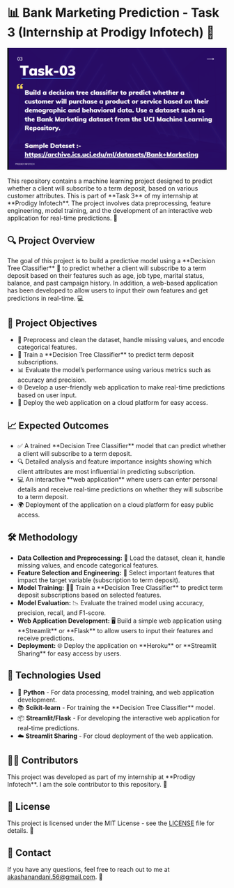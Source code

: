 📊 Bank Marketing Prediction - Task 3 (Internship at Prodigy Infotech) 💼
=========================================================================

![](Task-3.png)

This repository contains a machine learning project designed to predict whether a client will subscribe to a term deposit, based on various customer attributes. This is part of \*\*Task 3\*\* of my internship at \*\*Prodigy Infotech\*\*. The project involves data preprocessing, feature engineering, model training, and the development of an interactive web application for real-time predictions. 🚀

🔍 Project Overview
-------------------

The goal of this project is to build a predictive model using a \*\*Decision Tree Classifier\*\* 🌳 to predict whether a client will subscribe to a term deposit based on their features such as age, job type, marital status, balance, and past campaign history. In addition, a web-based application has been developed to allow users to input their own features and get predictions in real-time. 💻

🎯 Project Objectives
---------------------

*   🔧 Preprocess and clean the dataset, handle missing values, and encode categorical features.
*   🧠 Train a \*\*Decision Tree Classifier\*\* to predict term deposit subscriptions.
*   📊 Evaluate the model’s performance using various metrics such as accuracy and precision.
*   🌐 Develop a user-friendly web application to make real-time predictions based on user input.
*   🚀 Deploy the web application on a cloud platform for easy access.

📈 Expected Outcomes
--------------------

*   ✅ A trained \*\*Decision Tree Classifier\*\* model that can predict whether a client will subscribe to a term deposit.
*   🔍 Detailed analysis and feature importance insights showing which client attributes are most influential in predicting subscription.
*   💻 An interactive \*\*web application\*\* where users can enter personal details and receive real-time predictions on whether they will subscribe to a term deposit.
*   🌍 Deployment of the application on a cloud platform for easy public access.

🛠️ Methodology
---------------

*   **Data Collection and Preprocessing:** 📂 Load the dataset, clean it, handle missing values, and encode categorical features.
*   **Feature Selection and Engineering:** 🎯 Select important features that impact the target variable (subscription to term deposit).
*   **Model Training:** 🧑‍💻 Train a \*\*Decision Tree Classifier\*\* to predict term deposit subscriptions based on selected features.
*   **Model Evaluation:** 📉 Evaluate the trained model using accuracy, precision, recall, and F1-score.
*   **Web Application Development:** 🖥️ Build a simple web application using \*\*Streamlit\*\* or \*\*Flask\*\* to allow users to input their features and receive predictions.
*   **Deployment:** 🌐 Deploy the application on \*\*Heroku\*\* or \*\*Streamlit Sharing\*\* for easy access by users.

🧰 Technologies Used
--------------------

*   🐍 **Python** - For data processing, model training, and web application development.
*   📚 **Scikit-learn** - For training the \*\*Decision Tree Classifier\*\* model.
*   📦 **Streamlit/Flask** - For developing the interactive web application for real-time predictions.
*   ☁️ **Streamlit Sharing** - For cloud deployment of the web application.

    

👨‍💻 Contributors
------------------

This project was developed as part of my internship at \*\*Prodigy Infotech\*\*. I am the sole contributor to this repository. 💪

📜 License
----------

This project is licensed under the MIT License - see the [LICENSE](LICENSE) file for details. 📄

📩 Contact
----------

If you have any questions, feel free to reach out to me at akashanandani.56@gmail.com. 📧
